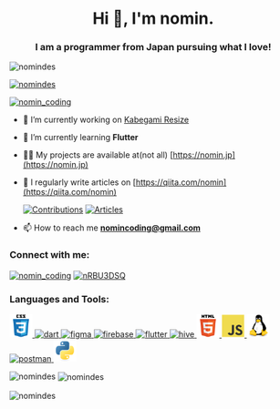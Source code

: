 <h1 align="center">Hi 👋, I'm nomin.</h1>
<h3 align="center">I am a programmer from Japan pursuing what I love!</h3>

<p align="left"> <img src="https://komarev.com/ghpvc/?username=nomindes&label=Profile%20views&color=0e75b6&style=flat" alt="nomindes" /> </p>

<p align="left"> <a href="https://github.com/ryo-ma/github-profile-trophy"><img src="https://github-profile-trophy.vercel.app/?username=nomindes" alt="nomindes" /></a> </p>

<p align="left"> <a href="https://twitter.com/nomin_coding" target="blank"><img src="https://img.shields.io/twitter/follow/nomin_coding?logo=twitter&style=for-the-badge" alt="nomin_coding" /></a> </p>

- 🔭 I’m currently working on [Kabegami Resize](https://github.com/nomindes/Kabegami-Resize)

- 🌱 I’m currently learning **Flutter**

- 👨‍💻 My projects are available at(not all) [https://nomin.jp](https://nomin.jp)

- 📝 I regularly write articles on [https://qiita.com/nomin](https://qiita.com/nomin)

  [![Contributions](https://badgen.org/img/qiita/nomin/contributions?style=flat)](https://qiita.com/nomin) [![Articles](https://badgen.org/img/qiita/nomin/articles?style=flat)](https://qiita.com/nomin)

- 📫 How to reach me **nomincoding@gmail.com**

<h3 align="left">Connect with me:</h3>
<p align="left">
<a href="https://twitter.com/nomin_coding" target="blank"><img align="center" src="https://raw.githubusercontent.com/rahuldkjain/github-profile-readme-generator/master/src/images/icons/Social/twitter.svg" alt="nomin_coding" height="30" width="40" /></a>
<a href="https://discord.gg/nRBU3DSQ" target="blank"><img align="center" src="https://raw.githubusercontent.com/rahuldkjain/github-profile-readme-generator/master/src/images/icons/Social/discord.svg" alt="nRBU3DSQ" height="30" width="40" /></a>
</p>

<h3 align="left">Languages and Tools:</h3>
<p align="left"> <a href="https://www.w3schools.com/css/" target="_blank" rel="noreferrer"> <img src="https://raw.githubusercontent.com/devicons/devicon/master/icons/css3/css3-original-wordmark.svg" alt="css3" width="40" height="40"/> </a> <a href="https://dart.dev" target="_blank" rel="noreferrer"> <img src="https://www.vectorlogo.zone/logos/dartlang/dartlang-icon.svg" alt="dart" width="40" height="40"/> </a> <a href="https://www.figma.com/" target="_blank" rel="noreferrer"> <img src="https://www.vectorlogo.zone/logos/figma/figma-icon.svg" alt="figma" width="40" height="40"/> </a> <a href="https://firebase.google.com/" target="_blank" rel="noreferrer"> <img src="https://www.vectorlogo.zone/logos/firebase/firebase-icon.svg" alt="firebase" width="40" height="40"/> </a> <a href="https://flutter.dev" target="_blank" rel="noreferrer"> <img src="https://www.vectorlogo.zone/logos/flutterio/flutterio-icon.svg" alt="flutter" width="40" height="40"/> </a> <a href="https://hive.apache.org/" target="_blank" rel="noreferrer"> <img src="https://www.vectorlogo.zone/logos/apache_hive/apache_hive-icon.svg" alt="hive" width="40" height="40"/> </a> <a href="https://www.w3.org/html/" target="_blank" rel="noreferrer"> <img src="https://raw.githubusercontent.com/devicons/devicon/master/icons/html5/html5-original-wordmark.svg" alt="html5" width="40" height="40"/> </a> <a href="https://developer.mozilla.org/en-US/docs/Web/JavaScript" target="_blank" rel="noreferrer"> <img src="https://raw.githubusercontent.com/devicons/devicon/master/icons/javascript/javascript-original.svg" alt="javascript" width="40" height="40"/> </a> <a href="https://www.linux.org/" target="_blank" rel="noreferrer"> <img src="https://raw.githubusercontent.com/devicons/devicon/master/icons/linux/linux-original.svg" alt="linux" width="40" height="40"/> </a> <a href="https://postman.com" target="_blank" rel="noreferrer"> <img src="https://www.vectorlogo.zone/logos/getpostman/getpostman-icon.svg" alt="postman" width="40" height="40"/> </a> <a href="https://www.python.org" target="_blank" rel="noreferrer"> <img src="https://raw.githubusercontent.com/devicons/devicon/master/icons/python/python-original.svg" alt="python" width="40" height="40"/> </a> </p>

<p><img align="left" src="https://github-readme-stats.vercel.app/api/top-langs?username=nomindes&show_icons=true&locale=en&layout=compact" alt="nomindes" /></p>

<p>&nbsp;<img align="center" src="https://github-readme-stats.vercel.app/api?username=nomindes&show_icons=true&locale=en" alt="nomindes" /></p>

<p><img align="center" src="https://github-readme-streak-stats.herokuapp.com/?user=nomindes&" alt="nomindes" /></p>
